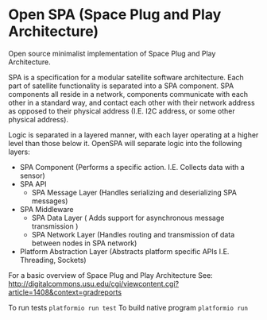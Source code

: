 # Open SPA (Space Plug and Play Architecture)

Open source minimalist implementation of Space Plug and Play Architecture.

SPA is a specification for a modular satellite software architecture. Each
part of satellite functionality is separated into a SPA component. SPA components
all reside in a network, components communicate with each other in a standard
way, and contact each other with their network address as opposed to their physical
address (I.E. I2C address, or some other physical address).

Logic is separated in a layered manner, with each layer operating at a higher level
than those below it. OpenSPA will separate logic into the following layers:

* SPA Component (Performs a specific action. I.E. Collects data with a sensor)
* SPA API   
  * SPA Message Layer (Handles serializing and deserializing SPA messages)
* SPA Middleware
  * SPA Data Layer ( Adds support for asynchronous message transmission )
  * SPA Network Layer (Handles routing and transmission of data between nodes in SPA network)
* Platform Abstraction Layer (Abstracts platform specific APIs I.E. Threading, Sockets)

For a basic overview of Space Plug and Play Architecture See:
http://digitalcommons.usu.edu/cgi/viewcontent.cgi?article=1408&context=gradreports

To run tests `platformio run test`
To build native program `platformio run`

